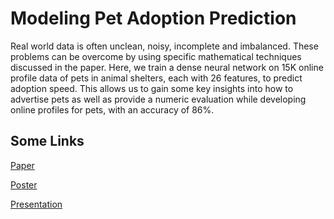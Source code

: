 # Modeling Pet Adoption Prediction

Real world data is often unclean, noisy, incomplete and imbalanced. These problems can be overcome by using specific mathematical techniques discussed in the paper. Here, we train a dense neural network on 15K online profile data of pets in animal shelters, each with 26 features, to predict adoption speed. This allows us to gain some key insights into how to advertise pets as well as provide a numeric evaluation while developing online profiles for pets, with an accuracy of 86%.

## Some Links
[Paper](https://drive.google.com/file/d/1vL5rwdDraDe8Hc7mhgvdrehY8HNzSUi8/view?usp=sharing)

[Poster](https://drive.google.com/file/d/1c2xR2JVAGnnZM52Oe4K56VlEBiaotbEN/view?usp=sharing)

[Presentation](https://drive.google.com/file/d/1FbsLnD0YxUlgrlWrOYJDR8yveN-Ix4Qd/view?usp=sharing)
